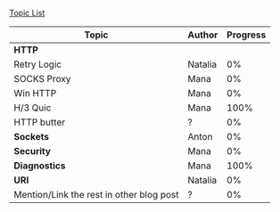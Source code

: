 [Topic List](topics.md)


| Topic | Author | Progress |
|-------|--------|----------|
| **HTTP** | | |
| Retry Logic | Natalia | 0% |
| SOCKS Proxy | Mana | 0% |
| Win HTTP | Mana | 0% |
| H/3 Quic | Mana | 100% |
| HTTP butter | ? | 0% |
| **Sockets** | Anton | 0% |
| **Security** | Mana | 0% |
| **Diagnostics** | Mana | 100% |
| **URI** | Natalia | 0% |
| Mention/Link the rest in other blog post | ? | 0% |
